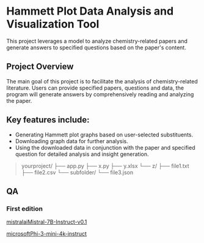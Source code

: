 # Hammett Plot Data Analysis and Visualization Tool
This project leverages a model to analyze chemistry-related papers and generate answers to specified questions based on the paper's content.

## Project Overview
The main goal of this project is to facilitate the analysis of chemistry-related literature. Users can provide specified papers, questions and data, the program will generate answers by comprehensively reading and analyzing the paper.

## Key features include:

- Generating Hammett plot graphs based on user-selected substituents.
- Downloading graph data for further analysis.
- Using the downloaded data in conjunction with the paper and specified question for detailed analysis and insight generation.


>yourproject/
├── app.py
├── x.py
├── y.xlsx
└── z/
    ├── file1.txt
    ├── file2.csv
    └── subfolder/
        └── file3.json



## QA
### First edition
[mistralaiMistral-7B-Instruct-v0.1](https://github.com/ArthurArthurArthur0817/LLM-RAG/blob/main/QA(mistralaiMistral-7B-Instruct-v0.1)_Dennis.docx)

[microsoftPhi-3-mini-4k-instruct](https://github.com/ArthurArthurArthur0817/LLM-RAG/blob/main/QA(microsoftPhi-3-mini-4k-instruct)_Dennis.docx)



